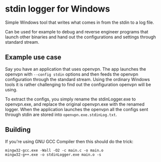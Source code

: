 # stdin logger for Windows

Simple Windows tool that writes what comes in from the stdin to a log file.

Can be used for example to debug and reverse engineer programs that launch other binaries and hand out the configurations and settings through standard stream.


## Example use case

Say you have an application that uses openvpn. The app launches the openvpn with `--config stdin` options and then feeds the openvpn configuration through the standard stream. Using the ordinary Windows tools it is rather challenging to find out the configuration openvpn will be using.

To extract the configs, you simply rename the stdinLogger.exe to openvpn.exe, and replace the original openvpn.exe with the renamed logger. When the application launches the openvpn all the configs sent through stdin are stored into `openvpn.exe.stdinLog.txt`.


## Building

If you're using GNU GCC Compiler then this should do the trick:
```
mingw32-gcc.exe -Wall -O2 -c main.c -o main.o
mingw32-g++.exe -o stdinLogger.exe main.o -s  
```



